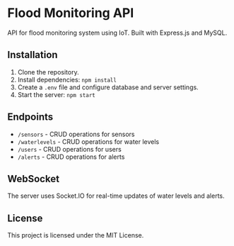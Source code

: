 # Flood Monitoring API

API for flood monitoring system using IoT. Built with Express.js and MySQL.

## Installation

1. Clone the repository.
2. Install dependencies: `npm install`
3. Create a `.env` file and configure database and server settings.
4. Start the server: `npm start`

## Endpoints

- `/sensors` - CRUD operations for sensors
- `/waterlevels` - CRUD operations for water levels
- `/users` - CRUD operations for users
- `/alerts` - CRUD operations for alerts

## WebSocket

The server uses Socket.IO for real-time updates of water levels and alerts.

## License

This project is licensed under the MIT License.
